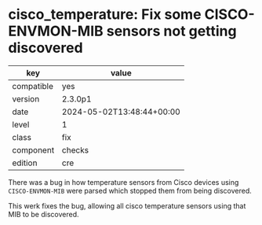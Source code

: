 [//]: # (werk v2)
# cisco_temperature: Fix some CISCO-ENVMON-MIB sensors not getting discovered

key        | value
---------- | ---
compatible | yes
version    | 2.3.0p1
date       | 2024-05-02T13:48:44+00:00
level      | 1
class      | fix
component  | checks
edition    | cre

There was a bug in how temperature sensors from Cisco devices using
<code>CISCO-ENVMON-MIB</code> were parsed which stopped them from being
discovered.

This werk fixes the bug, allowing all cisco temperature sensors using
that MIB to be discovered.